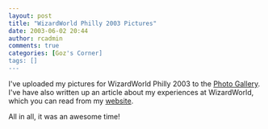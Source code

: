 ```yaml
---
layout: post
title: "WizardWorld Philly 2003 Pictures"
date: 2003-06-02 20:44
author: rcadmin
comments: true
categories: [Goz's Corner]
tags: []
---
```

<P>I've uploaded my pictures for WizardWorld Philly 2003 to the <A HREF='/modules.php?set_albumName=album09&op=modload&name=gallery&file=index&include=view_album.php'>Photo Gallery</a>. I've have also written up an article about my experiences at WizardWorld, which you can read from my <A HREF='http://ryancollins.org'>website</a>.
<br />
<P>All in all, it was an awesome time!
